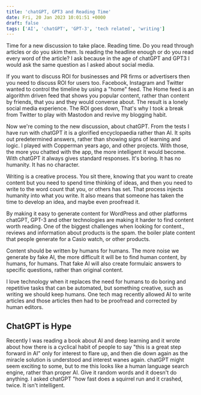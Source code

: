 ```yaml
---
title: 'chatGPT, GPT3 and Reading Time'
date: Fri, 20 Jan 2023 10:01:51 +0000
draft: false
tags: ['AI', 'chatGPT', 'GPT-3', 'tech related', 'writing']
---
```


Time for a new discussion to take place. Reading time. Do you read through articles or do you skim them. Is reading the headline enough or do you read every word of the article? I ask because in the age of chatGPT and GPT3 I would ask the same question as I asked about social media.

If you want to discuss ROI for businesses and PR firms or advertisers then you need to discuss ROI for users too. Facebook, Instagram and Twitter wanted to control the timeline by using a "home" feed. The Home feed is an algorithm driven feed that shows you popular content, rather than content by friends, that you and they would converse about. The result is a lonely social media experience. The ROI goes down, That's why I took a break from Twitter to play with Mastodon and revive my blogging habit.

Now we're coming to the new discussion, about chatGPT. From the tests I have run with chatGPT it is a glorified encyclopaedia rather than AI. It spits out predetermined answers, rather than showing signs of learning and logic. I played with Copperman years ago, and other projects. With those, the more you chatted with the app, the more intelligent it would become. With chatGPT it always gives standard responses. It's boring. It has no humanity. It has no character.

Writing is a creative process. You sit there, knowing that you want to create content but you need to spend time thinking of ideas, and then you need to write to the word count that you, or others has set. That process injects humanity into what you write. It also means that someone has taken the time to develop an idea, and maybe even proofread it.

By making it easy to generate content for WordPress and other platforms chatGPT, GPT-3 and other technologies are making it harder to find content worth reading. One of the biggest challenges when looking for content., reviews and information about products is the spam. the boiler plate content that people generate for a Casio watch, or other products.

Content should be written by humans for humans. The more noise we generate by fake AI, the more difficult it will be to find human content, by humans, for humans. That fake AI will also create formulaic answers to specific questions, rather than original content.

I love technology when it replaces the need for humans to do boring and repetitive tasks that can be automated, but something creative, such as writing we should keep humans. One tech mag recently allowed AI to write articles and those articles then had to be proofread and corrected by human editors.

ChatGPT is Hype
---------------

Recently I was reading a book about AI and deep learning and it wrote about how there is a cyclical habit of people to say "this is a great step forward in AI" only for interest to flare up, and then die down again as the miracle solution is understood and interest wanes again. chatGPT might seem exciting to some, but to me this looks like a human language search engine, rather than proper AI. Give it random words and it doesn't do anything. I asked chatGPT "how fast does a squirrel run and it crashed, twice. It isn't intelligent.